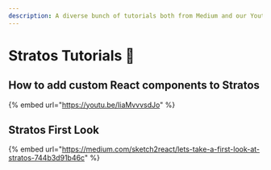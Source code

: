 ```yaml
---
description: A diverse bunch of tutorials both from Medium and our Youtube.
---
```


# Stratos Tutorials 📼

## How to add custom React components to Stratos

{% embed url="https://youtu.be/IiaMvvvsdJo" %}

## Stratos First Look

{% embed url="https://medium.com/sketch2react/lets-take-a-first-look-at-stratos-744b3d91b46c" %}



